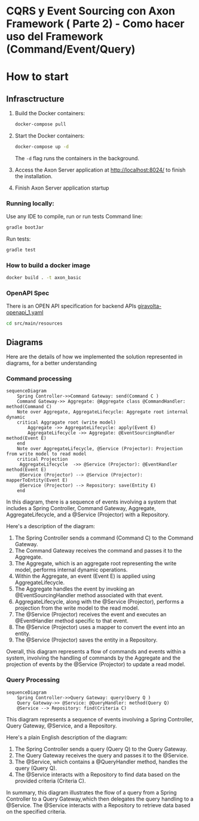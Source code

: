 # CQRS y Event Sourcing con Axon Framework ( Parte 2) - Como hacer uso del Framework (Command/Event/Query)

# How to start

## Infrasctructure

1. Build the Docker containers:

   ```bash
   docker-compose pull
   ```

2. Start the Docker containers:

   ```bash
   docker-compose up -d
   ```

   The `-d` flag runs the containers in the background.

3. Access the Axon Server application at [http://localhost:8024/](http://localhost:8080) to finish the installation.

4. Finish Axon Server application startup

### Running locally:
Use any IDE to compile, run or run tests
Command line:
```bash
gradle bootJar
```

Run tests:
```bash
gradle test
```

### How to build a docker image
```bash
docker build . -t axon_basic
```

### OpenAPI Spec
There is an OPEN API specification for backend APIs  [giravolta-openapi_1.yaml](src/main/resources/giravolta-openapi_1.yaml)

```bash
cd src/main/resources
```



## Diagrams
Here are the details of how we implemented the solution represented in diagrams, for a better understanding

### Command processing

```mermaid
sequenceDiagram
    Spring Controller->>Command Gateway: send(Command C )
    Command Gateway->> Aggregate: @Aggregate class @CommandHandler: method(Command C)
    Note over Aggregate, AggregateLifecycle: Aggregate root internal dynamic
    critical Aggragate root (write model)
        Aggregate ->> AggregateLifecycle: apply(Event E)
        AggregateLifecycle ->> Aggregate: @EventSourcingHandler method(Event E)
    end
    Note over AggregateLifecycle, @Service (Projector): Projection from write model to read model
    critical Projection
     AggregateLifecycle  ->> @Service (Projector): @EventHandler method(Event E)
     @Service (Projector) --> @Service (Projector): mapperToEntity(Event E)
     @Service (Projector) --> Repository: save(Entity E)
    end
```

In this diagram, there is a sequence of events involving a system that includes a Spring Controller,
Command Gateway, Aggregate, AggregateLifecycle, and a @Service (Projector) with a Repository.

Here's a description of the diagram:

1. The Spring Controller sends a command (Command C) to the Command Gateway.
2. The Command Gateway receives the command and passes it to the Aggregate.
3. The Aggregate, which is an aggregate root representing the write model, performs internal dynamic operations.
4. Within the Aggregate, an event (Event E) is applied using AggregateLifecycle.
5. The Aggregate handles the event by invoking an @EventSourcingHandler method associated with that event.
6. AggregateLifecycle, along with the @Service (Projector), performs a projection from the write model to the read model.
7. The @Service (Projector) receives the event and executes an @EventHandler method specific to that event.
8. The @Service (Projector) uses a mapper to convert the event into an entity.
9. The @Service (Projector) saves the entity in a Repository.

Overall, this diagram represents a flow of commands and events within a system,
involving the handling of commands by the Aggregate and the projection of events by the @Service
(Projector) to update a read model.

### Query Processing

```mermaid
sequenceDiagram
    Spring Controller->>Query Gateway: query(Query Q )
    Query Gateway->> @Service: @QueryHandler: method(Query Q)
    @Service --> Repository: find(Criteria C)
```

This diagram represents a sequence of events involving a Spring Controller, Query Gateway, @Service, and a Repository.

Here's a plain English description of the diagram:

1. The Spring Controller sends a query (Query Q) to the Query Gateway.
2. The Query Gateway receives the query and passes it to the @Service.
3. The @Service, which contains a @QueryHandler method, handles the query (Query Q).
4. The @Service interacts with a Repository to find data based on the provided criteria (Criteria C).

In summary, this diagram illustrates the flow of a query from a Spring Controller to a Query Gateway,which then delegates the query handling to a @Service.
The @Service interacts with a Repository to retrieve data based on the specified criteria.


